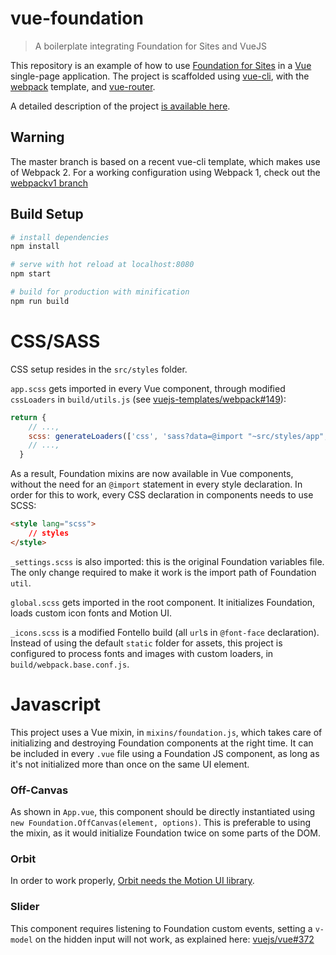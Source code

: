 # vue-foundation

> A boilerplate integrating Foundation for Sites and VueJS

This repository is an example of how to use [Foundation for Sites](https://github.com/zurb/foundation-sites) in a [Vue](https://github.com/vuejs/vue) single-page application. The project is scaffolded using [vue-cli](https://github.com/vuejs/vue-cli), with the [webpack](https://github.com/vuejs-templates/webpack) template, and [vue-router](https://github.com/vuejs/vue-router). 

A detailed description of the project [is available here](https://medium.com/@tommaso.marcelli/setting-up-vue-2-and-foundation-6-3f858b4ad20#.mfkp11mid).

## Warning
The master branch is based on a recent vue-cli template, which makes use of Webpack 2. For a working configuration using Webpack 1, check out the [webpackv1 branch](https://github.com/hal0gen/vue-foundation/tree/webpackv1)

## Build Setup

``` bash
# install dependencies
npm install

# serve with hot reload at localhost:8080
npm start

# build for production with minification
npm run build
```

# CSS/SASS

CSS setup resides in the `src/styles` folder.

`app.scss` gets imported in every Vue component, through modified `cssLoaders` in `build/utils.js` (see [vuejs-templates/webpack#149](https://github.com/vuejs-templates/webpack/issues/149)):
```js
return {
    // ...,
    scss: generateLoaders(['css', 'sass?data=@import "~src/styles/app";']), 
    // ...,
  }
```
As a result, Foundation mixins are now available in Vue components, without the need for an `@import` statement in every style declaration. In order for this to work, every CSS declaration in components needs to use SCSS:

```html
<style lang="scss">
    // styles
</style>
```

`_settings.scss` is also imported: this is the original Foundation variables file. The only change required to make it work is the import path of Foundation `util`. 

`global.scss` gets imported in the root component. It initializes Foundation, loads custom icon fonts and Motion UI.

`_icons.scss` is a modified Fontello build (all `url`s in `@font-face` declaration). Instead of using the default `static` folder for assets, this project is configured to process fonts and images with custom loaders, in `build/webpack.base.conf.js`.

# Javascript

This project uses a Vue mixin, in `mixins/foundation.js`, which takes care of initializing and destroying Foundation components at the right time. It can be included in every `.vue` file using a Foundation JS component, as long as it's not initialized more than once on the same UI element. 

### Off-Canvas
As shown in `App.vue`, this component should be directly instantiated using `new Foundation.OffCanvas(element, options)`. This is preferable to using the mixin, as it would initialize Foundation twice on some parts of the DOM.

### Orbit
In order to work properly, [Orbit needs the Motion UI library](http://foundation.zurb.com/sites/docs/orbit.html#using-animation).

### Slider
This component requires listening to Foundation custom events, setting a `v-model` on the hidden input will not work, as explained here: [vuejs/vue#372](https://github.com/vuejs/vue/issues/372) 
